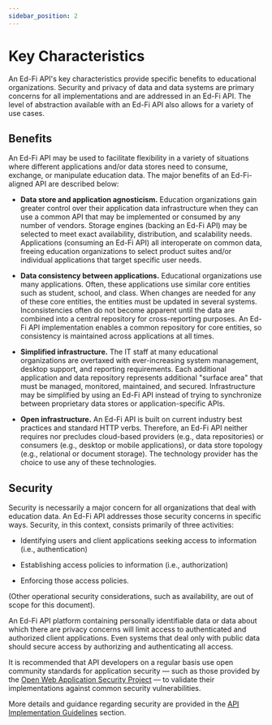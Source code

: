 ```yaml
---
sidebar_position: 2
---
```


# Key Characteristics

An Ed-Fi API's key characteristics provide specific benefits to educational
organizations. Security and privacy of data and data systems are primary
concerns for all implementations and are addressed in an Ed-Fi API. The level of
abstraction available with an Ed-Fi API also allows for a variety of use cases.

## Benefits

An Ed-Fi API may be used to facilitate flexibility in a variety of situations
where different applications and/or data stores need to consume, exchange, or
manipulate education data. The major benefits of an Ed-Fi-aligned API are
described below:

* **Data store and application agnosticism.** Education organizations gain
    greater control over their application data infrastructure when they can use
    a common API that may be implemented or consumed by any number of vendors.
    Storage engines (backing an Ed-Fi API) may be selected to meet exact
    availability, distribution, and scalability needs. Applications (consuming
    an Ed-Fi API) all interoperate on common data, freeing education
    organizations to select product suites and/or individual applications that
    target specific user needs.

* **Data consistency between applications.** Educational organizations use
    many applications. Often, these applications use similar core entities such
    as student, school, and class. When changes are needed for any of these core
    entities, the entities must be updated in several systems. Inconsistencies
    often do not become apparent until the data are combined into a central
    repository for cross-reporting purposes. An Ed-Fi API implementation enables
    a common repository for core entities, so consistency is maintained across
    applications at all times.

* **Simplified infrastructure.** The IT staff at many educational
    organizations are overtaxed with ever-increasing system management, desktop
    support, and reporting requirements. Each additional application and data
    repository represents additional "surface area" that must be managed,
    monitored, maintained, and secured. Infrastructure may be simplified by
    using an Ed-Fi API instead of trying to synchronize between proprietary data
    stores or application-specific APIs.

* **Open infrastructure.** An Ed-Fi API is built on current industry best
    practices and standard HTTP verbs. Therefore, an Ed-Fi API neither requires
    nor precludes cloud-based providers (e.g., data repositories) or consumers
    (e.g., desktop or mobile applications), or data store topology (e.g.,
    relational or document storage). The technology provider has the choice to
    use any of these technologies.

## Security

Security is necessarily a major concern for all organizations that deal with
education data. An Ed-Fi API addresses those security concerns in specific ways.
Security, in this context, consists primarily of three activities:

* Identifying users and client applications seeking access to information
    (i.e., authentication)

* Establishing access policies to information (i.e., authorization)

* Enforcing those access policies.

(Other operational security considerations, such as availability, are out of
scope for this document).

An Ed-Fi API platform containing personally identifiable data or data about
which there are privacy concerns will limit access to authenticated and
authorized client applications. Even systems that deal only with public data
should secure access by authorizing and authenticating all access.

It is recommended that API developers on a regular basis use open community
standards for application security — such as those provided by the [Open Web
Application Security Project](https://www.owasp.org/) — to validate their
implementations against common security vulnerabilities.

More details and guidance regarding security are provided in the [API
Implementation Guidelines](./api-implementation-guidelines/readme.md) section.
